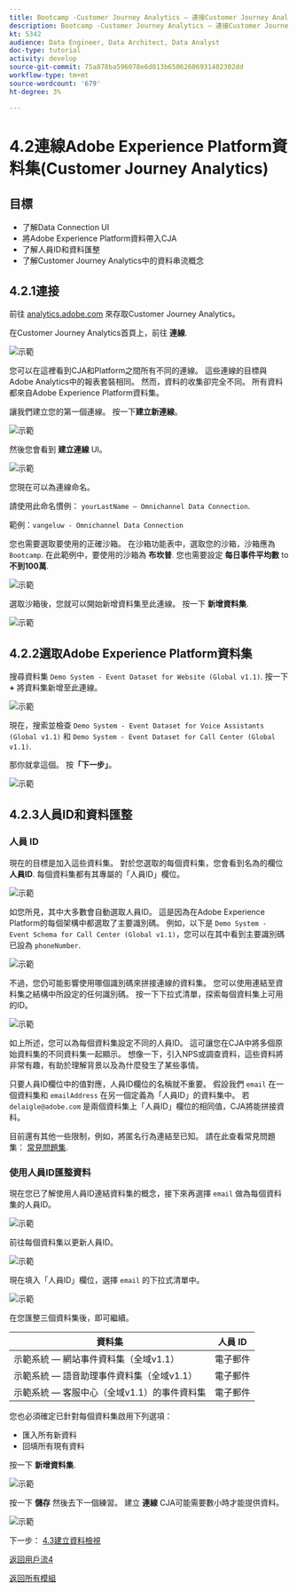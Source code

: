 ```yaml
---
title: Bootcamp -Customer Journey Analytics — 連接Customer Journey Analytics中的Adobe Experience Platform資料集 — 巴西
description: Bootcamp -Customer Journey Analytics — 連接Customer Journey Analytics中的Adobe Experience Platform資料集 — 巴西
kt: 5342
audience: Data Engineer, Data Architect, Data Analyst
doc-type: tutorial
activity: develop
source-git-commit: 75a878ba596078e6d013b65062606931402302dd
workflow-type: tm+mt
source-wordcount: '679'
ht-degree: 3%

---
```


# 4.2連線Adobe Experience Platform資料集(Customer Journey Analytics)

## 目標

- 了解Data Connection UI
- 將Adobe Experience Platform資料帶入CJA
- 了解人員ID和資料匯整
- 了解Customer Journey Analytics中的資料串流概念

## 4.2.1連接

前往 [analytics.adobe.com](https://analytics.adobe.com) 來存取Customer Journey Analytics。

在Customer Journey Analytics首頁上，前往 **連線**.

![示範](./images/cja2.png)

您可以在這裡看到CJA和Platform之間所有不同的連線。 這些連線的目標與Adobe Analytics中的報表套裝相同。 然而，資料的收集卻完全不同。 所有資料都來自Adobe Experience Platform資料集。

讓我們建立您的第一個連線。 按一下&#x200B;**建立新連線**。

![示範](./images/cja4.png)

然後您會看到 **建立連線** UI。

![示範](./images/cja5.png)

您現在可以為連線命名。

請使用此命名慣例： `yourLastName – Omnichannel Data Connection`.

範例：`vangeluw - Omnichannel Data Connection`

您也需要選取要使用的正確沙箱。 在沙箱功能表中，選取您的沙箱，沙箱應為 `Bootcamp`. 在此範例中，要使用的沙箱為 **布坎普**. 您也需要設定 **每日事件平均數** to **不到100萬**.

![示範](./images/cjasb.png)

選取沙箱後，您就可以開始新增資料集至此連線。 按一下 **新增資料集**.

![示範](./images/cjasb1.png)

## 4.2.2選取Adobe Experience Platform資料集

搜尋資料集 `Demo System - Event Dataset for Website (Global v1.1)`. 按一下 **+** 將資料集新增至此連線。

![示範](./images/cja7.png)

現在，搜索並檢查 `Demo System - Event Dataset for Voice Assistants (Global v1.1)` 和 `Demo System - Event Dataset for Call Center (Global v1.1)`.

那你就拿這個。 按&#x200B;**「下一步」**。

![示範](./images/cja9.png)

## 4.2.3人員ID和資料匯整

### 人員 ID

現在的目標是加入這些資料集。 對於您選取的每個資料集，您會看到名為的欄位 **人員ID**. 每個資料集都有其專屬的「人員ID」欄位。

![示範](./images/cja11.png)

如您所見，其中大多數會自動選取人員ID。 這是因為在Adobe Experience Platform的每個架構中都選取了主要識別碼。 例如，以下是 `Demo System - Event Schema for Call Center (Global v1.1)`，您可以在其中看到主要識別碼已設為 `phoneNumber`.

![示範](./images/cja13.png)

不過，您仍可能影響使用哪個識別碼來拼接連線的資料集。 您可以使用連結至資料集之結構中所設定的任何識別碼。 按一下下拉式清單，探索每個資料集上可用的ID。

![示範](./images/cja14.png)

如上所述，您可以為每個資料集設定不同的人員ID。 這可讓您在CJA中將多個原始資料集的不同資料集一起顯示。 想像一下，引入NPS或調查資料，這些資料將非常有趣，有助於理解背景以及為什麼發生了某些事情。

只要人員ID欄位中的值對應，人員ID欄位的名稱就不重要。 假設我們 `email` 在一個資料集和 `emailAddress` 在另一個定義為「人員ID」的資料集中。 若 `delaigle@adobe.com` 是兩個資料集上「人員ID」欄位的相同值，CJA將能拼接資料。

目前還有其他一些限制，例如，將匿名行為連結至已知。 請在此查看常見問題集： [常見問題集](https://experienceleague.adobe.com/docs/analytics-platform/using/cja-overview/cja-faq.html).

### 使用人員ID匯整資料

現在您已了解使用人員ID連結資料集的概念，接下來再選擇 `email` 做為每個資料集的人員ID。

![示範](./images/cja15.png)

前往每個資料集以更新人員ID。

![示範](./images/cja12a.png)

現在填入「人員ID」欄位，選擇 `email` 的下拉式清單中。

![示範](./images/cja17.png)

在您匯整三個資料集後，即可繼續。

| 資料集 | 人員 ID |
| ----------------- |-------------| 
| 示範系統 — 網站事件資料集（全域v1.1） | 電子郵件 |
| 示範系統 — 語音助理事件資料集（全域v1.1） | 電子郵件 |
| 示範系統 — 客服中心（全域v1.1）的事件資料集 | 電子郵件 |

您也必須確定已針對每個資料集啟用下列選項：

- 匯入所有新資料
- 回填所有現有資料

按一下 **新增資料集**.

![示範](./images/cja16.png)

按一下 **儲存** 然後去下一個練習。
建立 **連線** CJA可能需要數小時才能提供資料。

![示範](./images/cja20.png)

下一步： [4.3建立資料檢視](./ex3.md)

[返回用戶流4](./uc4.md)

[返回所有模組](./../../overview.md)
